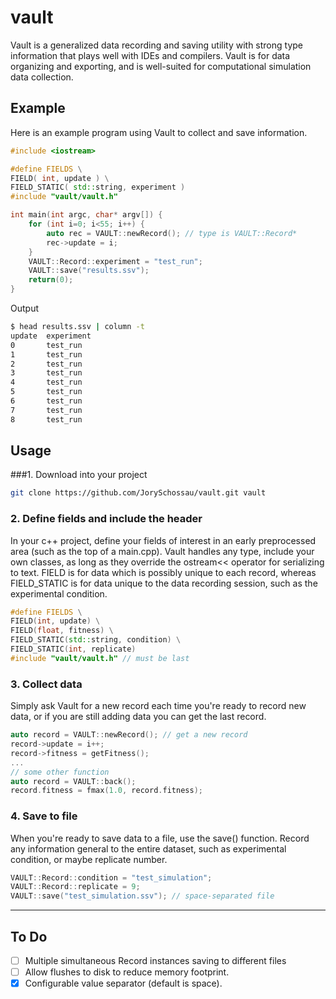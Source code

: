 # vault
Vault is a generalized data recording and saving utility with strong type information that plays well with IDEs and compilers.
Vault is for data organizing and exporting, and is well-suited for computational simulation data collection.

## Example
Here is an example program using Vault to collect and save information.
```c++
#include <iostream>

#define FIELDS \
FIELD( int, update ) \
FIELD_STATIC( std::string, experiment )
#include "vault/vault.h"

int main(int argc, char* argv[]) {
	for (int i=0; i<55; i++) {
		auto rec = VAULT::newRecord(); // type is VAULT::Record*
		rec->update = i;
	}
	VAULT::Record::experiment = "test_run";
	VAULT::save("results.ssv");
	return(0);
}
```

Output
```bash
$ head results.ssv | column -t
update  experiment
0       test_run
1       test_run
2       test_run
3       test_run
4       test_run
5       test_run
6       test_run
7       test_run
8       test_run
```

## Usage

###1. Download into your project

```bash
git clone https://github.com/JorySchossau/vault.git vault
```

### 2. Define fields and include the header
 In your c++ project, define your fields of interest in an early preprocessed area (such as the top of a main.cpp). Vault handles any type, include your own classes, as long as they override the ostream<< operator for serializing to text. FIELD is for data which is possibly unique to each record, whereas FIELD_STATIC is for data unique to the data recording session, such as the experimental condition.

```c++
#define FIELDS \
FIELD(int, update) \
FIELD(float, fitness) \
FIELD_STATIC(std::string, condition) \
FIELD_STATIC(int, replicate)
#include "vault/vault.h" // must be last
```

### 3. Collect data
Simply ask Vault for a new record each time you're ready to record new data, or if you are still adding data you can get the last record.

```c++
auto record = VAULT::newRecord(); // get a new record
record->update = i++;
record->fitness = getFitness();
...
// some other function
auto record = VAULT::back();
record.fitness = fmax(1.0, record.fitness);
```

### 4. Save to file
When you're ready to save data to a file, use the save() function. Record any information general to the entire dataset, such as experimental condition, or maybe replicate number.

```c++
VAULT::Record::condition = "test_simulation";
VAULT::Record::replicate = 9;
VAULT::save("test_simulation.ssv"); // space-separated file
```

---
## To Do

 - [ ] Multiple simultaneous Record instances saving to different files
 - [ ] Allow flushes to disk to reduce memory footprint.
 - [x] Configurable value separator (default is space).
